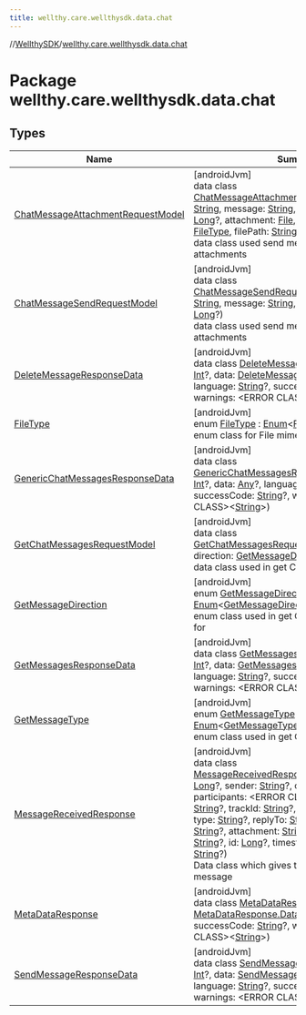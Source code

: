 ```yaml
---
title: wellthy.care.wellthysdk.data.chat
---
```

//[WellthySDK](../../index.html)/[wellthy.care.wellthysdk.data.chat](index.html)



# Package wellthy.care.wellthysdk.data.chat



## Types


| Name | Summary |
|---|---|
| [ChatMessageAttachmentRequestModel](-chat-message-attachment-request-model/index.html) | [androidJvm]<br>data class [ChatMessageAttachmentRequestModel](-chat-message-attachment-request-model/index.html)(track_id: [String](https://kotlinlang.org/api/latest/jvm/stdlib/kotlin/-string/index.html), message: [String](https://kotlinlang.org/api/latest/jvm/stdlib/kotlin/-string/index.html), reply_message_id: [Long](https://kotlinlang.org/api/latest/jvm/stdlib/kotlin/-long/index.html)?, attachment: [File](https://developer.android.com/reference/kotlin/java/io/File.html), attachment_type: [FileType](-file-type/index.html), filePath: [String](https://kotlinlang.org/api/latest/jvm/stdlib/kotlin/-string/index.html))<br>data class used send messages with attachments |
| [ChatMessageSendRequestModel](-chat-message-send-request-model/index.html) | [androidJvm]<br>data class [ChatMessageSendRequestModel](-chat-message-send-request-model/index.html)(track_id: [String](https://kotlinlang.org/api/latest/jvm/stdlib/kotlin/-string/index.html), message: [String](https://kotlinlang.org/api/latest/jvm/stdlib/kotlin/-string/index.html), reply_message_id: [Long](https://kotlinlang.org/api/latest/jvm/stdlib/kotlin/-long/index.html)?)<br>data class used send messages with attachments |
| [DeleteMessageResponseData](-delete-message-response-data/index.html) | [androidJvm]<br>data class [DeleteMessageResponseData](-delete-message-response-data/index.html)(status: [Int](https://kotlinlang.org/api/latest/jvm/stdlib/kotlin/-int/index.html)?, data: [DeleteMessageResponseData.Data](-delete-message-response-data/-data/index.html)?, language: [String](https://kotlinlang.org/api/latest/jvm/stdlib/kotlin/-string/index.html)?, successCode: [String](https://kotlinlang.org/api/latest/jvm/stdlib/kotlin/-string/index.html)?, warnings: &lt;ERROR CLASS&gt;&lt;[String](https://kotlinlang.org/api/latest/jvm/stdlib/kotlin/-string/index.html)&gt;) |
| [FileType](-file-type/index.html) | [androidJvm]<br>enum [FileType](-file-type/index.html) : [Enum](https://kotlinlang.org/api/latest/jvm/stdlib/kotlin/-enum/index.html)&lt;[FileType](-file-type/index.html)&gt; <br>enum class for File mime types |
| [GenericChatMessagesResponseData](-generic-chat-messages-response-data/index.html) | [androidJvm]<br>data class [GenericChatMessagesResponseData](-generic-chat-messages-response-data/index.html)(status: [Int](https://kotlinlang.org/api/latest/jvm/stdlib/kotlin/-int/index.html)?, data: [Any](https://kotlinlang.org/api/latest/jvm/stdlib/kotlin/-any/index.html)?, language: [String](https://kotlinlang.org/api/latest/jvm/stdlib/kotlin/-string/index.html)?, successCode: [String](https://kotlinlang.org/api/latest/jvm/stdlib/kotlin/-string/index.html)?, warnings: &lt;ERROR CLASS&gt;&lt;[String](https://kotlinlang.org/api/latest/jvm/stdlib/kotlin/-string/index.html)&gt;) |
| [GetChatMessagesRequestModel](-get-chat-messages-request-model/index.html) | [androidJvm]<br>data class [GetChatMessagesRequestModel](-get-chat-messages-request-model/index.html)(from_id: [Long](https://kotlinlang.org/api/latest/jvm/stdlib/kotlin/-long/index.html), direction: [GetMessageDirection](-get-message-direction/index.html), count: [Int](https://kotlinlang.org/api/latest/jvm/stdlib/kotlin/-int/index.html))<br>data class used in get Chat Messages function |
| [GetMessageDirection](-get-message-direction/index.html) | [androidJvm]<br>enum [GetMessageDirection](-get-message-direction/index.html) : [Enum](https://kotlinlang.org/api/latest/jvm/stdlib/kotlin/-enum/index.html)&lt;[GetMessageDirection](-get-message-direction/index.html)&gt; <br>enum class used in get Chat Messages function for |
| [GetMessagesResponseData](-get-messages-response-data/index.html) | [androidJvm]<br>data class [GetMessagesResponseData](-get-messages-response-data/index.html)(status: [Int](https://kotlinlang.org/api/latest/jvm/stdlib/kotlin/-int/index.html)?, data: [GetMessagesResponseData.Data](-get-messages-response-data/-data/index.html)?, language: [String](https://kotlinlang.org/api/latest/jvm/stdlib/kotlin/-string/index.html)?, successCode: [String](https://kotlinlang.org/api/latest/jvm/stdlib/kotlin/-string/index.html)?, warnings: &lt;ERROR CLASS&gt;&lt;[String](https://kotlinlang.org/api/latest/jvm/stdlib/kotlin/-string/index.html)&gt;) |
| [GetMessageType](-get-message-type/index.html) | [androidJvm]<br>enum [GetMessageType](-get-message-type/index.html) : [Enum](https://kotlinlang.org/api/latest/jvm/stdlib/kotlin/-enum/index.html)&lt;[GetMessageType](-get-message-type/index.html)&gt; <br>enum class used in get Chat Messages function |
| [MessageReceivedResponse](-message-received-response/index.html) | [androidJvm]<br>data class [MessageReceivedResponse](-message-received-response/index.html)(conversationId: [Long](https://kotlinlang.org/api/latest/jvm/stdlib/kotlin/-long/index.html)?, sender: [String](https://kotlinlang.org/api/latest/jvm/stdlib/kotlin/-string/index.html)?, clientId: [String](https://kotlinlang.org/api/latest/jvm/stdlib/kotlin/-string/index.html)?, participants: &lt;ERROR CLASS&gt;&lt;[String](https://kotlinlang.org/api/latest/jvm/stdlib/kotlin/-string/index.html)&gt;, body: [String](https://kotlinlang.org/api/latest/jvm/stdlib/kotlin/-string/index.html)?, trackId: [String](https://kotlinlang.org/api/latest/jvm/stdlib/kotlin/-string/index.html)?, mimeType: [String](https://kotlinlang.org/api/latest/jvm/stdlib/kotlin/-string/index.html)?, type: [String](https://kotlinlang.org/api/latest/jvm/stdlib/kotlin/-string/index.html)?, replyTo: [String](https://kotlinlang.org/api/latest/jvm/stdlib/kotlin/-string/index.html)?, sendType: [String](https://kotlinlang.org/api/latest/jvm/stdlib/kotlin/-string/index.html)?, attachment: [String](https://kotlinlang.org/api/latest/jvm/stdlib/kotlin/-string/index.html)?, senderName: [String](https://kotlinlang.org/api/latest/jvm/stdlib/kotlin/-string/index.html)?, id: [Long](https://kotlinlang.org/api/latest/jvm/stdlib/kotlin/-long/index.html)?, timestamp: [Long](https://kotlinlang.org/api/latest/jvm/stdlib/kotlin/-long/index.html)?, userId: [String](https://kotlinlang.org/api/latest/jvm/stdlib/kotlin/-string/index.html)?)<br>Data class which gives the response for received message |
| [MetaDataResponse](-meta-data-response/index.html) | [androidJvm]<br>data class [MetaDataResponse](-meta-data-response/index.html)(status: [Int](https://kotlinlang.org/api/latest/jvm/stdlib/kotlin/-int/index.html)?, data: [MetaDataResponse.Data](-meta-data-response/-data/index.html)?, language: [String](https://kotlinlang.org/api/latest/jvm/stdlib/kotlin/-string/index.html)?, successCode: [String](https://kotlinlang.org/api/latest/jvm/stdlib/kotlin/-string/index.html)?, warnings: &lt;ERROR CLASS&gt;&lt;[String](https://kotlinlang.org/api/latest/jvm/stdlib/kotlin/-string/index.html)&gt;) |
| [SendMessageResponseData](-send-message-response-data/index.html) | [androidJvm]<br>data class [SendMessageResponseData](-send-message-response-data/index.html)(status: [Int](https://kotlinlang.org/api/latest/jvm/stdlib/kotlin/-int/index.html)?, data: [SendMessageResponseData.Data](-send-message-response-data/-data/index.html)?, language: [String](https://kotlinlang.org/api/latest/jvm/stdlib/kotlin/-string/index.html)?, successCode: [String](https://kotlinlang.org/api/latest/jvm/stdlib/kotlin/-string/index.html)?, warnings: &lt;ERROR CLASS&gt;&lt;[String](https://kotlinlang.org/api/latest/jvm/stdlib/kotlin/-string/index.html)&gt;) |


